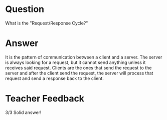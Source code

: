 # Question

What is the "Request/Response Cycle?"

# Answer

It is the pattern of communication between a client and a server. The server is always looking for a request, but it cannot send anything unless it receives said request. Clients are the ones that send the request to the server and after the client send the request, the server will process that request and send a response back to the client.

# Teacher Feedback
3/3
Solid answer!